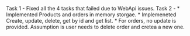 Task 1 - Fixed all the 4 tasks that failed due to WebApi issues.
Task 2 - * Implemented Products and orders in memory storgae. 
         * Implemeneted Create, update, delete, get by id and get list.
         * For orders, no update is provided. Assumption is user needs to delete order and cretea a new one.
